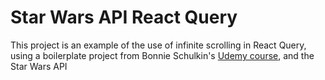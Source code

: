 # Star Wars API React Query

This project is an example of the use of infinite scrolling in React Query, using a boilerplate project from Bonnie Schulkin's [Udemy course](https://www.udemy.com/course/learn-react-query), and the Star Wars API
